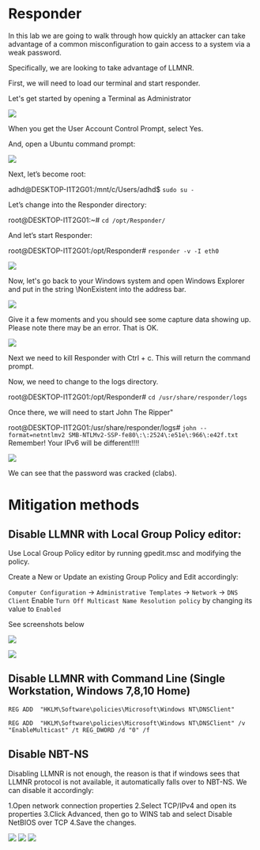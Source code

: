 

# Responder

In this lab we are going to walk through how quickly an attacker can take advantage of a common misconfiguration to gain access to a system via a weak password.

Specifically, we are looking to take advantage of LLMNR.  

First, we will need to load our terminal and start responder.

Let's get started by opening a Terminal as Administrator

![](attachments/Clipboard_2020-06-12-10-36-44.png)

When you get the User Account Control Prompt, select Yes.

And, open a Ubuntu command prompt:

![](../AppLocker/attachments/Clipboard_2020-06-17-08-32-51.png)

Next, let’s become root:

adhd@DESKTOP-I1T2G01:/mnt/c/Users/adhd$ `sudo su -`

Let’s change into the Responder directory:

root@DESKTOP-I1T2G01:~# `cd /opt/Responder/`

And let’s start Responder:

root@DESKTOP-I1T2G01:/opt/Responder# `responder -v -I eth0`

![](attachments/responder-on.png)

Now, let's go back to your Windows system and open Windows Explorer and put in the string \\NonExistent into the address bar.

![](attachments/Non-Existent.png)

Give it a few moments and you should see some capture data showing up.  Please note there may be an error.  That is OK.

![](attachments/responder-hash.png)

Next we need to kill Responder with Ctrl + c.  This will return the command prompt. 

Now, we need to change to the logs directory.

root@DESKTOP-I1T2G01:/opt/Responder# `cd /usr/share/responder/logs`

Once there, we will need to start John The Ripper"

root@DESKTOP-I1T2G01:/usr/share/responder/logs# `john --format=netntlmv2 SMB-NTLMv2-SSP-fe80\:\:2524\:e51e\:966\:e42f.txt`
Remember!  Your IPv6 will be different!!!!

![](attachments/john.png)

We can see that the password was cracked (clabs).

# Mitigation methods

## Disable LLMNR with Local Group Policy editor:


Use Local Group Policy editor by running gpedit.msc and modifying the policy.

Create a New or Update an existing Group Policy and Edit accordingly:

`Computer Configuration` -> `Administrative Templates` -> `Network` -> `DNS Client` Enable `Turn Off Multicast Name Resolution policy` by changing its value to `Enabled`

See screenshots below

![](attachments/disable-active-1.png)

![](attachments/disable-active-2.png)

## Disable LLMNR with Command Line (Single Workstation, Windows 7,8,10 Home)

`REG ADD  "HKLM\Software\policies\Microsoft\Windows NT\DNSClient"`

`REG ADD  "HKLM\Software\policies\Microsoft\Windows NT\DNSClient" /v  "EnableMulticast" /t REG_DWORD /d "0" /f`

## Disable NBT-NS

Disabling LLMNR is not enough, the reason is that if windows sees that LLMNR protocol is not available, it automatically falls over to NBT-NS.
We can disable it accordingly:

1.Open network connection properties
2.Select TCP/IPv4 and open its properties
3.Click Advanced, then go to WINS tab and select Disable NetBIOS over TCP
4.Save the changes.

![](attachments/netbios-part-2.png)
![](attachments/netbios-part-3.png)
![](attachments/netbios-part-4.png)

